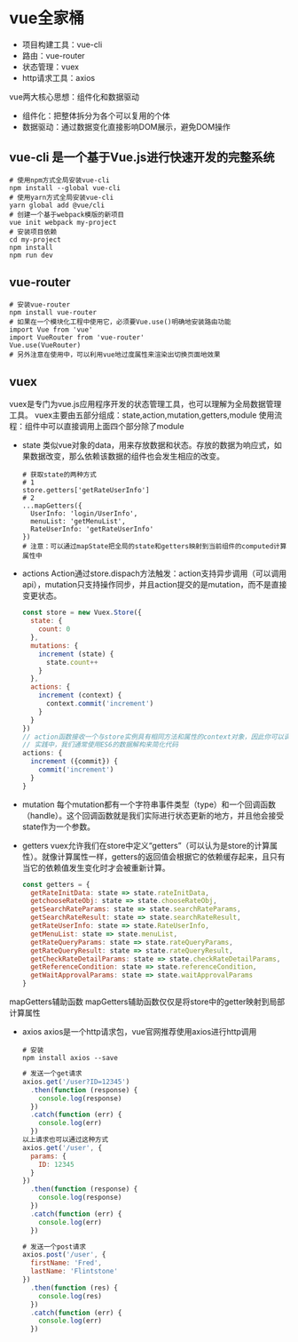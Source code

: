 # vue全家桶

+ 项目构建工具：vue-cli
+ 路由：vue-router
+ 状态管理：vuex
+ http请求工具：axios

vue两大核心思想：组件化和数据驱动

+ 组件化：把整体拆分为各个可以复用的个体
+ 数据驱动：通过数据变化直接影响DOM展示，避免DOM操作

## vue-cli 是一个基于Vue.js进行快速开发的完整系统

```shell
# 使用npm方式全局安装vue-cli
npm install --global vue-cli
# 使用yarn方式全局安装vue-cli
yarn global add @vue/cli
# 创建一个基于webpack模版的新项目
vue init webpack my-project
# 安装项目依赖
cd my-project
npm install
npm run dev
```

## vue-router

```shell
# 安装vue-router
npm install vue-router
# 如果在一个模块化工程中使用它，必须要Vue.use()明确地安装路由功能
import Vue from 'vue'
import VueRouter from 'vue-router'
Vue.use(VueRouter)
# 另外注意在使用中，可以利用vue地过度属性来渲染出切换页面地效果
```

## vuex

vuex是专门为vue.js应用程序开发的状态管理工具，也可以理解为全局数据管理工具。
vuex主要由五部分组成：state,action,mutation,getters,module
使用流程：组件中可以直接调用上面四个部分除了module

+ state
类似vue对象的data，用来存放数据和状态。存放的数据为响应式，如果数据改变，那么依赖该数据的组件也会发生相应的改变。

  ```shell
  # 获取state的两种方式
  # 1
  store.getters['getRateUserInfo']
  # 2
  ...mapGetters({
    UserInfo: 'login/UserInfo',
    menuList: 'getMenuList',
    RateUserInfo: 'getRateUserInfo'
  })
  # 注意：可以通过mapState把全局的state和getters映射到当前组件的computed计算属性中
  ```

+ actions
Action通过store.dispach方法触发：action支持异步调用（可以调用api），mutation只支持操作同步，并且action提交的是mutation，而不是直接变更状态。

  ```javascript
  const store = new Vuex.Store({
    state: {
      count: 0
    },
    mutations: {
      increment (state) {
        state.count++
      }
    },
    actions: {
      increment (context) {
        context.commit('increment')
      }
    }
  })
  // action函数接收一个与store实例具有相同方法和属性的context对象，因此你可以调用context.commit提交一个mutation，或者通过context.state和context.getters来获取state和getters
  // 实践中，我们通常使用ES6的数据解构来简化代码
  actions: {
    increment ({commit}) {
      commit('increment')
    }
  }
  ```

+ mutation
每个mutation都有一个字符串事件类型（type）和一个回调函数（handle）。这个回调函数就是我们实际进行状态更新的地方，并且他会接受state作为一个参数。

+ getters
vuex允许我们在store中定义“getters”（可以认为是store的计算属性）。就像计算属性一样，getters的返回值会根据它的依赖缓存起来，且只有当它的依赖值发生变化时才会被重新计算。

  ```javascript
  const getters = {
    getRateInitData: state => state.rateInitData,
    getchooseRateObj: state => state.chooseRateObj,
    getSearchRateParams: state => state.searchRateParams,
    getSearchRateResult: state => state.searchRateResult,
    getRateUserInfo: state => state.RateUserInfo,
    getMenuList: state => state.menuList,
    getRateQueryParams: state => state.rateQueryParams,
    getRateQueryResult: state => state.rateQueryResult,
    getCheckRateDetailParams: state => state.checkRateDetailParams,
    getReferenceCondition: state => state.referenceCondition,
    getWaitApprovalParams: state => state.waitApprovalParams
  }
  ```

mapGetters辅助函数
mapGetters辅助函数仅仅是将store中的getter映射到局部计算属性

+ axios
axios是一个http请求包，vue官网推荐使用axios进行http调用

  ```shell
  # 安装
  npm install axios --save
  ```

  ```javascript
  # 发送一个get请求
  axios.get('/user?ID=12345')
    .then(function (response) {
      console.log(response)
    })
    .catch(function (err) {
      console.log(err)
    })
  以上请求也可以通过这种方式
  axios.get('/user', {
    params: {
      ID: 12345
    }
  })
    .then(function (response) {
      console.log(response)
    })
    .catch(function (err) {
      console.log(err)
    })
  ```

  ```javascript
  # 发送一个post请求
  axios.post('/user', {
    firstName: 'Fred',
    lastName: 'Flintstone'
  })
    .then(function (res) {
      console.log(res)
    })
    .catch(function (err) {
      console.log(err)
    })
  ```
